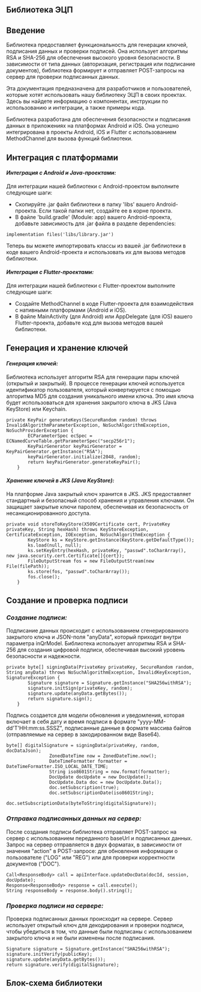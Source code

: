 ## Библиотека ЭЦП

## **Введение**

Библиотека предоставляет функциональность для генерации ключей, подписания данных и проверки подписей. Она использует алгоритмы RSA и SHA-256 для обеспечения высокого уровня безопасности. В зависимости от типа данных (авторизация, регистрация или подписание документов), библиотека формирует и отправляет POST-запросы на сервер для проверки подписанных данных.

Эта документация предназначена для разработчиков и пользователей, которые хотят использовать нашу библиотеку ЭЦП в своих проектах. Здесь вы найдете информацию о компонентах, инструкции по использованию и интеграции, а также примеры кода.

Библиотека разработана для обеспечения безопасности и подписания данных в приложениях на платформах Android и iOS. Она успешно интегрирована в проекты Android, iOS и Flutter с использованием MethodChannel для вызова функций библиотеки.

## Интеграция с платформами

#### ***Интеграция с Android и Java-проектами:***

Для интеграции нашей библиотеки с Android-проектом выполните следующие шаги:

- Скопируйте .jar файл библиотеки в папку 'libs' вашего Android-проекта. Если такой папки нет, создайте ее в корне проекта.
- В файле 'build.gradle' (Module: app) вашего Android-проекта, добавьте зависимость для .jar файла в разделе dependencies:
```
implementation files('libs/library.jar')
```
Теперь вы можете импортировать классы из вашей .jar библиотеки в коде вашего Android-проекта и использовать их для вызова методов библиотеки.

#### ***Интеграция с Flutter-проектами:***

Для интеграции нашей библиотеки с Flutter-проектом выполните следующие шаги:

- Создайте MethodChannel в коде Flutter-проекта для взаимодействия с нативными платформами (Android и iOS).
- В файле MainActivity (для Android) или AppDelegate (для iOS) вашего Flutter-проекта, добавьте код для вызова методов вашей библиотеки.

## Генерация и хранение ключей

#### ***Генерация ключей:***
Библиотека использует алгоритм RSA для генерации пары ключей (открытый и закрытый). В процессе генерации ключей используется идентификатор пользователя, который конвертируется с помощью алгоритма MD5 для создания уникального имени ключа. Это имя ключа будет использоваться для хранения закрытого ключа в JKS (Java KeyStore) или Keychain.

```
private KeyPair generateKeys(SecureRandom random) throws InvalidAlgorithmParameterException, NoSuchAlgorithmException, NoSuchProviderException {
        ECParameterSpec ecSpec = ECNamedCurveTable.getParameterSpec("secp256r1");
        KeyPairGenerator keyPairGenerator = KeyPairGenerator.getInstance("RSA");
        keyPairGenerator.initialize(2048, random);
        return keyPairGenerator.generateKeyPair();
    }
```
#### ***Хранение ключей в JKS (Java KeyStore):***
На платформе Java закрытый ключ хранится в JKS. JKS предоставляет стандартный и безопасный способ хранения и управления ключами. Он защищает закрытые ключи паролем, обеспечивая их безопасность от несанкционированного доступа.

```
private void storeToKeyStore(X509Certificate cert, PrivateKey privateKey, String hexHash) throws KeyStoreException, CertificateException, IOException, NoSuchAlgorithmException {
        KeyStore ks = KeyStore.getInstance(KeyStore.getDefaultType());
        ks.load(null, null);
        ks.setKeyEntry(hexHash, privateKey, "passwd".toCharArray(), new java.security.cert.Certificate[]{cert});
        FileOutputStream fos = new FileOutputStream(new File(filePath));
        ks.store(fos, "passwd".toCharArray());
        fos.close();
    }
```
## Создание и проверка подписи

### ***Создание подписи:***
Подписание данных происходит с использованием сгенерированного закрытого ключа и JSON-поля "anyData", который приходит внутри параметра inQrModel. Библиотека использует алгоритмы RSA и SHA-256 для создания цифровой подписи, обеспечивая высокий уровень безопасности и надежности.

```
private byte[] signingData(PrivateKey privateKey, SecureRandom random, String anyData) throws NoSuchAlgorithmException, InvalidKeyException, SignatureException {
        Signature signature = Signature.getInstance("SHA256withRSA");
        signature.initSign(privateKey, random);
        signature.update(anyData.getBytes());
        return signature.sign();
    }
```
Подпись создается для модели обновления и уведомления, которая включает в себя дату и время подписи в формате "yyyy-MM-dd'T'HH:mm:ss.SSSZ", подписанные данные в формате массива байтов (отправляемые на сервер в закодированном виде Base64).
```
byte[] digitalSignature = signingData(privateKey, random, docDataJson);
                ZonedDateTime now = ZonedDateTime.now();
                DateTimeFormatter formatter = DateTimeFormatter.ISO_LOCAL_DATE_TIME;
                String iso8601String = now.format(formatter);
                DocUpdate docUpdate = new DocUpdate();
                DocUpdate.Data doc = new DocUpdate.Data();
                doc.setSubscription(true);
                doc.setSubscriptionDate(iso8601String);
                doc.setSubscriptionData(byteToString(digitalSignature));
```
### ***Отправка подписанных данных на сервер:***
После создания подписи библиотека отправляет POST-запрос на сервер с использованием переданного baseUrl и подписанных данных. Запрос на сервер отправляется в двух форматах, в зависимости от значения "action" в POST-запросе: для обновления информации о пользователе ("LOG" или "REG") или для проверки корректности документов ("DOC").
```
Call<ResponseBody> call = apiInterface.updateDocData(docId, session, docUpdate);
Response<ResponseBody> response = call.execute();
String responseBody = response.body().string();
```
### ***Проверка подписи на сервере:***
Проверка подписанных данных происходит на сервере. Сервер использует открытый ключ для декодирования и проверки подписи, чтобы убедиться в том, что данные были подписаны с использованием закрытого ключа и не были изменены после подписания.
```
Signature signature = Signature.getInstance("SHA256withRSA");
signature.initVerify(publicKey);
signature.update(anyData.getBytes());
return signature.verify(digitalSignature);
```
## Блок-схема библиотеки
